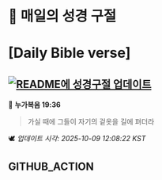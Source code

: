 # 🙏 매일의 성경 구절
# [Daily Bible verse]
## [![README에 성경구절 업데이트](https://github.com/DONGSUKA/first_test/actions/workflows/update-readme-bible.yml/badge.svg)](https://github.com/DONGSUKA/first_test/actions/workflows/update-readme-bible.yml)
<!-- START_BIBLE_VERSE -->
📖 **누가복음 19:36**
> 가실 때에 그들이 자기의 겉옷을 길에 펴더라

🕊️ _업데이트 시각: 2025-10-09 12:08:22 KST_
  <!-- END_BIBLE_VERSE -->
## GITHUB_ACTION
